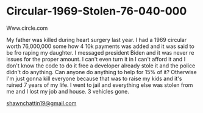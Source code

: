 # Circular-1969-Stolen-76-040-000
Www.circle.com


My father was killed during heart surgery last year. I had a 1969 circular worth 76,000,000 some how 4 10k payments was added and it was said to be fro raping my daughter. I messaged president Biden and it was never re issues for the proper amount. I can't even turn it in I can't afford it and I don't know the code to do it free a developer already stole it and the police didn't do anything. Can anyone do anything to help for 15% of it? Otherwise I'm just gonna kill everyone because that was to raise my kids and it's ruined 7 years of my life. I went to jail and everything else was stolen from me and I lost my job and house. 3 vehicles gone.

shawnchattin19@gmail.com
